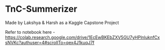 # TnC-Summerizer
Made by Lakshya & Harsh as a Kaggle Capstone Project

Refer to notebook here - https://colab.research.google.com/drive/1EcEwBKEbZXV5GU7yHPlnluknfCxsNVKc?authuser=4#scrollTo=qex4J1kuqJ7f


